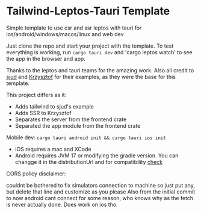 # Tailwind-Leptos-Tauri Template

Simple template to use csr and ssr leptos with tauri for ios/android/windows/macos/linux and web dev

Just clone the repo and start your project with the template.
To test everything is working, run `cargo tauri dev` and 'cargo leptos watch' to see the app in the browser and app.

Thanks to the leptos and tauri teams for the amazing work.
Also all credit to [sjud](https://github.com/sjud/leptos_tauri_from_scratch/tree/main) and [Krzysztof](https://gitlab.com/cristofa/tauri-leptos-template) for their examples, as they were the base for this template.

This project differs as it:

- Adds tailwind to sjud's example
- Adds SSR to Krzysztof
- Separates the server from the frontend crate
- Separated the app module from the frontend crate

Mobile dev:
```cargo tauri android init && cargo tauri ios init```
- iOS requires a mac and XCode
- Android requires JVM 17 or modifying the gradle version. 
You can changge it in the distributionUrl and for compatibility [check](https://docs.gradle.org/current/userguide/compatibility.html)

CORS policy disclaimer: 

couldnt be bothered to fix simulators connection
to machine so just put any, but delete that line and customize as you please
Also from the initial commit to now android cant connect for some reason, who knows why as the fetch is never actually done. Does work on ios tho.
